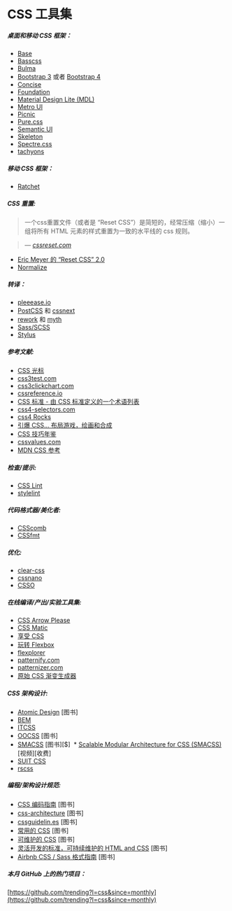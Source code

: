# CSS 工具集

##### 桌面和移动 CSS 框架：
* [Base](http://getbase.org/)
* [Basscss](http://basscss.com/)
* [Bulma](http://bulma.io/)
* [Bootstrap 3](http://getbootstrap.com/components/) 或者 [Bootstrap 4](https://v4-alpha.getbootstrap.com/)
* [Concise](http://concisecss.com/)
* [Foundation](http://foundation.zurb.com/)
* [Material Design Lite (MDL)](http://www.getmdl.io/index.html)
* [Metro UI](http://metroui.org.ua/)
* [Picnic](http://picnicss.com/)
* [Pure.css](http://purecss.io/)
* [Semantic UI](http://semantic-ui.com/)
* [Skeleton](http://getskeleton.com/)
* [Spectre.css](https://picturepan2.github.io/spectre/)
* [tachyons](https://github.com/tachyons-css/tachyons/)

##### 移动 CSS 框架：

* [Ratchet](http://goratchet.com/)

##### CSS 重置:

> 一个css重置文件（或者是 “Reset CSS”）是简短的，经常压缩（缩小）一组将所有 HTML 元素的样式重置为一致的水平线的 css 规则。

><cite>&#8212; [cssreset.com](http://cssreset.com/what-is-a-css-reset/)</cite>

* [Eric Meyer 的 “Reset CSS” 2.0](http://meyerweb.com/eric/tools/css/reset/)
* [Normalize](https://necolas.github.io/normalize.css/)

##### 转译：

* [pleeease.io](http://pleeease.io/)
* [PostCSS](https://github.com/postcss/postcss) 和 [cssnext](http://cssnext.io/)
* [rework](https://github.com/reworkcss/rework) 和 [myth](http://www.myth.io/)
* [Sass/SCSS](http://sass-lang.com/)
* [Stylus](https://github.com/stylus/stylus)

##### 参考文献:

* [CSS 光标](http://csscursor.info/)
* [css3test.com](http://css3test.com/)
* [css3clickchart.com](http://css3clickchart.com/)
* [cssreference.io](http://cssreference.io/)
* [CSS 标准 - 由 CSS 标准定义的一个术语列表](https://drafts.csswg.org/indexes/)
* [css4-selectors.com](http://css4-selectors.com/)
* [css4 Rocks](http://css4.rocks/)
* [引爆 CSS... 布局游戏，绘画和合成](http://csstriggers.com/)
* [CSS 技巧年鉴](https://css-tricks.com/almanac/)
* [cssvalues.com](http://cssvalues.com/)
* [MDN CSS 参考](https://developer.mozilla.org/en-US/docs/Web/CSS/Reference)

##### 检查/提示:

* [CSS Lint](http://csslint.net/)
* [stylelint](http://stylelint.io/)

##### 代码格式器/美化者:

* [CSScomb](https://github.com/csscomb/csscomb.js)
* [CSSfmt](https://github.com/morishitter/cssfmt)

##### 优化:

* [clear-css](https://github.com/jakubpawlowicz/clean-css)
* [cssnano](http://cssnano.co/)
* [CSSO](http://css.github.io/csso/)

##### 在线编译/产出/实验工具集:

* [CSS Arrow Please](http://cssarrowplease.com/)
* [CSS Matic](http://www.cssmatic.com/)
* [享受 CSS](http://enjoycss.com/)
* [玩转 Flexbox](https://scotch.io/demos/visual-guide-to-css3-flexbox-flexbox-playground)
* [flexplorer](http://bennettfeely.com/flexplorer/)
* [patternify.com](http://patternify.com)
* [patternizer.com](http://patternizer.com/)
* [原始 CSS 渐变生成器](http://www.colorzilla.com/gradient-editor/)

##### CSS 架构设计:

* [Atomic Design](http://atomicdesign.bradfrost.com/) [图书]
* [BEM](http://getbem.com/introduction/)
* [ITCSS](https://www.xfive.co/blog/itcss-scalable-maintainable-css-architecture/)
* [OOCSS](http://oocss.org/) [图书]
* [SMACSS](https://smacss.com/) [图书][$]
  * [Scalable Modular Architecture for CSS (SMACSS)](https://frontendmasters.com/courses/smacss/) [视频][收费]
* [SUIT CSS](http://suitcss.github.io)
* [rscss](http://rscss.io/)

##### 编程/架构设计规范:

* [CSS 编码指南](http://codeguide.co/#css) [图书]
* [css-architecture](https://github.com/jareware/css-architecture) [图书]
* [cssguidelin.es](http://cssguidelin.es/) [图书]
* [常用的 CSS](https://github.com/necolas/idiomatic-css) [图书]
* [可维护的 CSS](http://maintainablecss.com/) [图书]
* [灵活开发的标准，可持续维护的 HTML and CSS](http://mdo.github.io/code-guide/) [图书]
* [Airbnb CSS / Sass 格式指南](https://github.com/airbnb/css) [图书]

##### 本月 GitHub 上的热门项目：

[https://github.com/trending?l=css&since=monthly](https://github.com/trending?l=css&since=monthly)



































 






